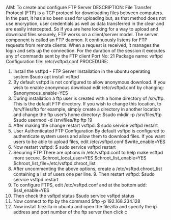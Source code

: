 AIM:
To create and configure FTP Server
DESCRIPTION:
File Transfer Protocol (FTP) is a TCP protocol for downloading files between
computers. In the past, it has also been used for uploading but, as that method does
not use encryption, user credentials as well as data transferred in the clear and are
easily intercepted. So if you are here looking for a way to upload and download files
securely, FTP works on a client/server model. The server component is called an FTP daemon.
It continuously listens for FTP requests from remote clients. When a request is
received, it manages the login and sets up the connection. For the duration of the
session it executes any of commands sent by the FTP client
Port No: 21
Package name: vsftpd
Configuration file: /etc/vsftpd.conf
PROCEDURE:
1. Install the vsftpd - FTP Server Installation in the ubuntu operating system
$sudo apt install vsftpd
2. By default vsftpd is not configured to allow anonymous download. If you wish to
enable anonymous download edit /etc/vsftpd.conf by changing:
$anonymous_enable=YES
3. During installation a ftp user is created with a home directory of /srv/ftp. This is
the default FTP directory.
If you wish to change this location, to /srv/files/ftp for example, simply create a
directory in another location and change the ftp user’s home directory:
$sudo mkdir -p /srv/files/ftp
$sudo usermod -d /srv/files/ftp ftp
19
4. After making the change restart vsftpd:
$ sudo service vsftpd restart
5. User Authenticated FTP Configuration
By default vsftpd is configured to authenticate system users and allow them to
download files. If you want users to be able to upload files, edit /etc/vsftpd.conf
$write_enable=YES
6. Now restart vsftpd:
$ sudo service vsftpd restart
7. Securing FTP
There are options in /etc/vsftpd.conf to help make vsftpd more secure. $chroot_local_user=YES
$chroot_list_enable=YES
$chroot_list_file=/etc/vsftpd.chroot_list
8. After uncommenting the above options, create a /etc/vsftpd.chroot_list
containing a list of users one per line. 9. Then restart vsftpd:
$sudo service vsftpd restart
10. To configure FTPS, edit /etc/vsftpd.conf and at the bottom add:
$ssl_enable=YES
11. Then check the vsftpd status
$sudo service vsftpd status
12. Now connect to ftp by the command
$ftp -p 192.168.234.128
13. Now install filezilla in ubuntu and open the filezilla and specify the ip address
and port number of the ftp server then click c